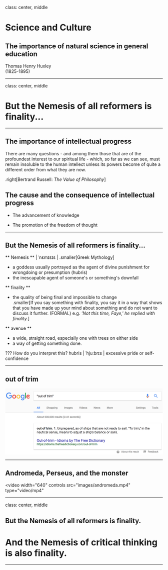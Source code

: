 class: center, middle
# Science and Culture
## The importance of natural science in general education

Thomas Henry Huxley<br>
(1825-1895)

---

class: center, middle
# But the Nemesis of all reformers is finality...

---
## The importance of intellectual progress

There are many questions - and among them those that are of the profoundest interest to our spiritual life - which, so far as we can see, must remain insoluble to the human intellect unless its powers become of quite a different order from what they are now.

.right[Bertrand Russell: _The Value of Philosophy_]


## The cause and the conse­quence of intellectual progress

+ The advancement of knowledge

+ The promotion of the freedom of thought

---
## But the Nemesis of all reformers is finality...

** Nemesis ** | ˈnɛmɪsɪs | .smaller[Greek Mythology]

+ a goddess usually portrayed as the agent of divine punishment for wrongdoing or presumption (hubris)
+ the inescapable agent of someone's or something's downfall

** finality **  	    

+ the quality of being final and impossible to change<br>
.smaller[If you say something with finality, you say it in a way that shows that you have made up your mind about something and do not want to discuss it further. (FORMAL)
e.g. _'Not this time, Faye,' he replied with finality._]

** avenue **

+ a wide, straight road, especially one with trees on either side
+ a way of getting something done.

???
How do you interpret this?
hubris | ˈhjuːbrɪs | excessive pride or self-confidence

---
## out of trim

<img src="images/out_of_trim.png" width=900>

---
## Andromeda, Perseus, and the monster

<video width="640" controls src="images/andromeda.mp4" type="video/mp4"</video>

---

class: center, middle
## But the Nemesis of all reformers is finality.

# And the Nemesis of critical thinking is also finality.

---
